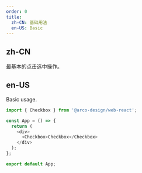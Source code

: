 ```yaml
---
order: 0
title:
  zh-CN: 基础用法
  en-US: Basic
---
```


## zh-CN

最基本的点击选中操作。

## en-US

Basic usage.


```js
import { Checkbox } from '@arco-design/web-react';

const App = () => {
  return (
    <div>
      <Checkbox>Checkbox</Checkbox>
    </div>
  );
};

export default App;
```
